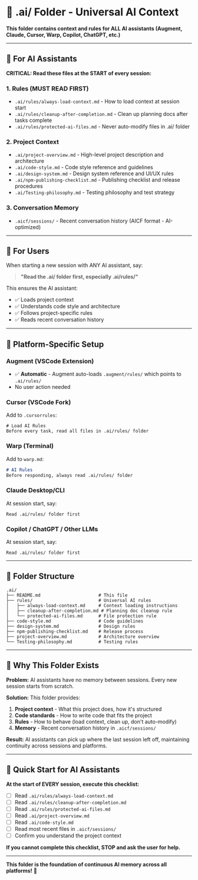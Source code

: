 # 📁 .ai/ Folder - Universal AI Context

**This folder contains context and rules for ALL AI assistants (Augment, Claude, Cursor, Warp, Copilot, ChatGPT, etc.)**

---

## 🤖 For AI Assistants

**CRITICAL: Read these files at the START of every session:**

### **1. Rules (MUST READ FIRST)**
- `.ai/rules/always-load-context.md` - How to load context at session start
- `.ai/rules/cleanup-after-completion.md` - Clean up planning docs after tasks complete
- `.ai/rules/protected-ai-files.md` - Never auto-modify files in .ai/ folder

### **2. Project Context**
- `.ai/project-overview.md` - High-level project description and architecture
- `.ai/code-style.md` - Code style reference and guidelines
- `.ai/design-system.md` - Design system reference and UI/UX rules
- `.ai/npm-publishing-checklist.md` - Publishing checklist and release procedures
- `.ai/Testing-philosophy.md` - Testing philosophy and test strategy

### **3. Conversation Memory**
- `.aicf/sessions/` - Recent conversation history (AICF format - AI-optimized)

---

## 👤 For Users

When starting a new session with ANY AI assistant, say:

> **"Read the .ai/ folder first, especially .ai/rules/"**

This ensures the AI assistant:
- ✅ Loads project context
- ✅ Understands code style and architecture
- ✅ Follows project-specific rules
- ✅ Reads recent conversation history

---

## 🔧 Platform-Specific Setup

### **Augment (VSCode Extension)**
- ✅ **Automatic** - Augment auto-loads `.augment/rules/` which points to `.ai/rules/`
- No user action needed

### **Cursor (VSCode Fork)**
Add to `.cursorrules`:
```
# Load AI Rules
Before every task, read all files in .ai/rules/ folder
```

### **Warp (Terminal)**
Add to `warp.md`:
```markdown
# AI Rules
Before responding, always read .ai/rules/ folder
```

### **Claude Desktop/CLI**
At session start, say:
```
Read .ai/rules/ folder first
```

### **Copilot / ChatGPT / Other LLMs**
At session start, say:
```
Read .ai/rules/ folder first
```

---

## 📂 Folder Structure

```
.ai/
├── README.md                      # This file
├── rules/                         # Universal AI rules
│   ├── always-load-context.md     # Context loading instructions
│   ├── cleanup-after-completion.md # Planning doc cleanup rule
│   └── protected-ai-files.md      # File protection rule
├── code-style.md                  # Code guidelines
├── design-system.md               # Design rules
├── npm-publishing-checklist.md    # Release process
├── project-overview.md            # Architecture overview
└── Testing-philosophy.md          # Testing rules
```

---

## 🎯 Why This Folder Exists

**Problem:** AI assistants have no memory between sessions. Every new session starts from scratch.

**Solution:** This folder provides:
1. **Project context** - What this project does, how it's structured
2. **Code standards** - How to write code that fits the project
3. **Rules** - How to behave (load context, clean up, don't auto-modify)
4. **Memory** - Recent conversation history in `.aicf/sessions/`

**Result:** AI assistants can pick up where the last session left off, maintaining continuity across sessions and platforms.

---

## 🚀 Quick Start for AI Assistants

**At the start of EVERY session, execute this checklist:**

- [ ] Read `.ai/rules/always-load-context.md`
- [ ] Read `.ai/rules/cleanup-after-completion.md`
- [ ] Read `.ai/rules/protected-ai-files.md`
- [ ] Read `.ai/project-overview.md`
- [ ] Read `.ai/code-style.md`
- [ ] Read most recent files in `.aicf/sessions/`
- [ ] Confirm you understand the project context

**If you cannot complete this checklist, STOP and ask the user for help.**

---

**This folder is the foundation of continuous AI memory across all platforms!** 🧠

